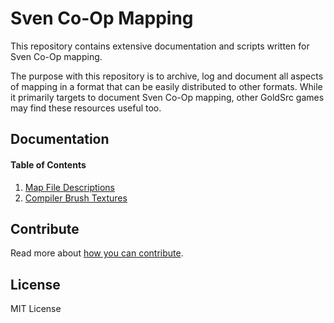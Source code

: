 # Sven Co-Op Mapping

This repository contains extensive documentation and scripts written for Sven Co-Op mapping.

The purpose with this repository is to archive, log and document all aspects of
mapping in a format that can be easily distributed to other formats. While it primarily targets to document Sven Co-Op mapping, other GoldSrc games may find these resources useful too.

## Documentation

#### Table of Contents

1. [Map File Descriptions](documentation/definitions/map-file-descriptions.md)
2. [Compiler Brush Textures](documentation/compiler-brush-textures.md)

## Contribute

Read more about [how you can contribute](.github/CONTRIBUTING.md).

## License

MIT License
